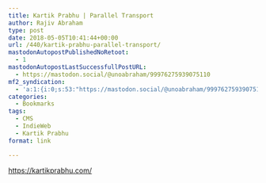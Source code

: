 ```yaml
---
title: Kartik Prabhu | Parallel Transport
author: Rajiv Abraham
type: post
date: 2018-05-05T10:41:44+00:00
url: /440/kartik-prabhu-parallel-transport/
mastodonAutopostPublishedNoRetoot:
  - 1
mastodonAutopostLastSuccessfullPostURL:
  - https://mastodon.social/@unoabraham/99976275939075110
mf2_syndication:
  - 'a:1:{i:0;s:53:"https://mastodon.social/@unoabraham/99976275939075110";}'
categories:
  - Bookmarks
tags:
  - CMS
  - IndieWeb
  - Kartik Prabhu
format: link

---
```

<https://kartikprabhu.com/>